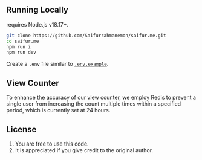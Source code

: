 ## Running Locally

 requires Node.js v18.17+.

```bash
git clone https://github.com/Saifurrahmanemon/saifur.me.git
cd saifur.me
npm run i
npm run dev
```

Create a `.env` file similar to [`.env.example`](https://github.com/Saifurrahmanemon/saifur.me/blob/master/.env.example).

## View Counter

To enhance the accuracy of our view counter, we employ Redis to prevent a single user from increasing the count multiple times within a specified period, which is currently set at 24 hours.

## License

1. You are free to use this code.
2. It is appreciated if you give credit to the original author.